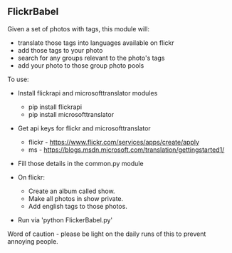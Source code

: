 FlickrBabel
-----------
Given a set of photos with tags, this module will:
- translate those tags into languages available on flickr
- add those tags to your photo
- search for any groups relevant to the photo's tags
- add your photo to those group photo pools

To use:
- Install flickrapi and microsofttranslator modules
  - pip install flickrapi
  - pip install microsofttranslator
- Get api keys for flickr and microsofttranslator
  - flickr - https://www.flickr.com/services/apps/create/apply
  - ms - https://blogs.msdn.microsoft.com/translation/gettingstarted1/
- Fill those details in the common.py module

- On flickr:
  - Create an album called show.
  - Make all photos in show private.
  - Add english tags to those photos.
- Run via 'python FlickerBabel.py'

Word of caution - please be light on the daily runs of this to prevent annoying people.

